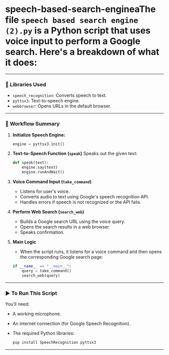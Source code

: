 # speech-based-search-engineaThe file **`speech based search engine (2).py`** is a Python script that uses voice input to perform a Google search. Here's a breakdown of what it does:

---

### 🔧 **Libraries Used**

* `speech_recognition`: Converts speech to text.
* `pyttsx3`: Text-to-speech engine.
* `webbrowser`: Opens URLs in the default browser.

---

### 📜 **Workflow Summary**

1. **Initialize Speech Engine:**

   ```python
   engine = pyttsx3.init()
   ```

2. **Text-to-Speech Function (`speak`)**
   Speaks out the given text:

   ```python
   def speak(text):
       engine.say(text)
       engine.runAndWait()
   ```

3. **Voice Command Input (`take_command`)**

   * Listens for user's voice.
   * Converts audio to text using Google's speech recognition API.
   * Handles errors if speech is not recognized or the API fails.

4. **Perform Web Search (`search_web`)**

   * Builds a Google search URL using the voice query.
   * Opens the search results in a web browser.
   * Speaks confirmation.

5. **Main Logic**

   * When the script runs, it listens for a voice command and then opens the corresponding Google search page:

   ```python
   if __name__ == "__main__":
       query = take_command()
       search_web(query)
   ```

---

### ▶️ **To Run This Script**

You’ll need:

* A working microphone.
* An internet connection (for Google Speech Recognition).
* The required Python libraries:

  ```bash
  pip install SpeechRecognition pyttsx3
  ```

---

